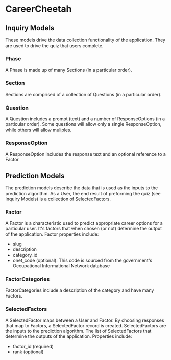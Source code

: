 # CareerCheetah

## Inquiry Models
These models drive the data collection functionality of the application. They are used to drive the quiz that users complete.

### Phase
A Phase is made up of many Sections (in a particular order).

### Section
Sections are comprised of a collection of Questions (in a particular order).

### Question
A Question includes a prompt (text) and a number of ResponseOptions (in a particular order). Some questions will allow only a single ResponseOption, while others will allow muliples.

### ResponseOption
A ResponseOption includes the response text and an optional reference to a Factor

## Prediction Models
The prediction models describe the data that is used as the inputs to the prediction algorithm. As a User, the end result of preforming the quiz (see Inquiry Models) is a collection of SelectedFactors.

### Factor
A Factor is a characteristic used to predict appropriate career options for a particular user. It's factors that when chosen (or not) determine the output of the application. Factor properties include:

* slug
* description
* category_id
* onet_code (optional): This code is sourced from the government's Occupational Informational Network database

### FactorCategories
FactorCategories include a description of the category and have many Factors.

### SelectedFactors
A SelectedFactor maps between a User and Factor. By choosing responses that map to Factors, a SelectedFactor record is created. SelectedFactors are the inputs to the prediction algorithm. The list of SelectedFactors that determine the outputs of the application. Properties include:

* factor_id (required)
* rank (optional)
